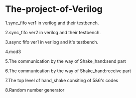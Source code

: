 # The-project-of-Verilog
1.sync_fifo ver1 in verilog and their testbench.

2.sync_fifo ver2 in verilog and their testbench.

3.async fifo ver1 in verilog and it's testbench.

4.mod3

5.The communication by the way of Shake_hand:send part

6.The communication by the way of Shake_hand:receive part

7.The top level of hand_shake consiting of 5&6's codes

8.Random number generator
